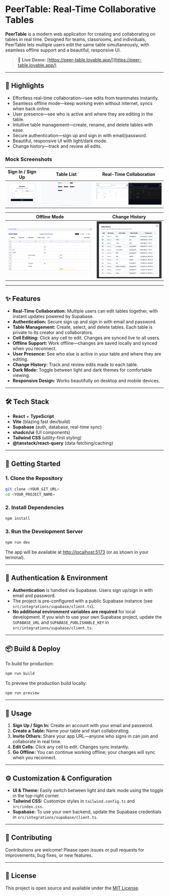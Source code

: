 # PeerTable: Real-Time Collaborative Tables

**PeerTable** is a modern web application for creating and collaborating on tables in real time. Designed for teams, classrooms, and individuals, PeerTable lets multiple users edit the same table simultaneously, with seamless offline support and a beautiful, responsive UI.

> 🚀 **Live Demo:** [https://peer-table.lovable.app/](https://peer-table.lovable.app/)

---

## 🌟 Highlights

- Effortless real-time collaboration—see edits from teammates instantly.
- Seamless offline mode—keep working even without internet, syncs when back online.
- User presence—see who is active and where they are editing in the table.
- Intuitive table management—create, rename, and delete tables with ease.
- Secure authentication—sign up and sign in with email/password.
- Beautiful, responsive UI with light/dark mode.
- Change history—track and review all edits.

### Mock Screenshots

| Sign In / Sign Up | Table List | Real-Time Collaboration |
|------------------|------------|------------------------|
| ![Sign In Screenshot](screenshots/mock-signin.png) | ![Table List Screenshot](screenshots/mock-tablelist.png) | ![Collaboration Screenshot](screenshots/mock-collab.png) |

| Offline Mode | Change History |
|--------------|----------------|
| ![Offline Mode Screenshot](screenshots/mock-offline.png) | ![History Screenshot](screenshots/mock-history.png) |

---

## ✨ Features

- **Real-Time Collaboration:** Multiple users can edit tables together, with instant updates powered by Supabase.
- **Authentication:** Secure sign up and sign in with email and password.
- **Table Management:** Create, select, and delete tables. Each table is private to its creator and collaborators.
- **Cell Editing:** Click any cell to edit. Changes are synced live to all users.
- **Offline Support:** Work offline—changes are saved locally and synced when you reconnect.
- **User Presence:** See who else is active in your table and where they are editing.
- **Change History:** Track and review edits made to each table.
- **Dark Mode:** Toggle between light and dark themes for comfortable viewing.
- **Responsive Design:** Works beautifully on desktop and mobile devices.

---

## 🛠️ Tech Stack

- **React** + **TypeScript**
- **Vite** (blazing fast dev/build)
- **Supabase** (auth, database, real-time sync)
- **shadcn/ui** (UI components)
- **Tailwind CSS** (utility-first styling)
- **@tanstack/react-query** (data fetching/caching)

---

## 🚀 Getting Started

### 1. **Clone the Repository**

```sh
git clone <YOUR_GIT_URL>
cd <YOUR_PROJECT_NAME>
```

### 2. **Install Dependencies**

```sh
npm install
```

### 3. **Run the Development Server**

```sh
npm run dev
```

The app will be available at [http://localhost:5173](http://localhost:5173) (or as shown in your terminal).

---

## 🔐 Authentication & Environment

- **Authentication** is handled via Supabase. Users sign up/sign in with email and password.
- The project is pre-configured with a public Supabase instance (see `src/integrations/supabase/client.ts`).
- **No additional environment variables are required** for local development. If you wish to use your own Supabase project, update the `SUPABASE_URL` and `SUPABASE_PUBLISHABLE_KEY` in `src/integrations/supabase/client.ts`.

---

## 📦 Build & Deploy

To build for production:

```sh
npm run build
```

To preview the production build locally:

```sh
npm run preview
```

---

## 📝 Usage

1. **Sign Up / Sign In:** Create an account with your email and password.
2. **Create a Table:** Name your table and start collaborating.
3. **Invite Others:** Share your app URL—anyone who signs in can join and collaborate in real time.
4. **Edit Cells:** Click any cell to edit. Changes sync instantly.
5. **Go Offline:** You can continue working offline; your changes will sync when you reconnect.

---

## ⚙️ Customization & Configuration

- **UI & Theme:** Easily switch between light and dark mode using the toggle in the top-right corner.
- **Tailwind CSS:** Customize styles in `tailwind.config.ts` and `src/index.css`.
- **Supabase:** To use your own backend, update the Supabase credentials in `src/integrations/supabase/client.ts`.

---

## 🤝 Contributing

Contributions are welcome! Please open issues or pull requests for improvements, bug fixes, or new features.

---

## 📄 License

This project is open source and available under the [MIT License](LICENSE).
